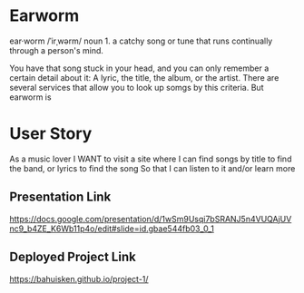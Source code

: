 # Earworm

ear·worm
/ˈirˌwərm/
noun
    1. a catchy song or tune that runs continually through a person's mind.

You have that song stuck in your head, and you can only remember a certain detail about it: A lyric, the title, the album, or the artist. There are several services that allow you to look up somgs by this criteria. But earworm is 
# User Story

As a music lover
I WANT to visit a site where I can find songs by title to find the band, or lyrics to find the song
So that I can listen to it and/or learn more

## Presentation Link
https://docs.google.com/presentation/d/1wSm9Usqi7bSRANJ5n4VUQAjUVnc9_b4ZE_K6Wb11p4o/edit#slide=id.gbae544fb03_0_1

## Deployed Project Link
https://bahuisken.github.io/project-1/
